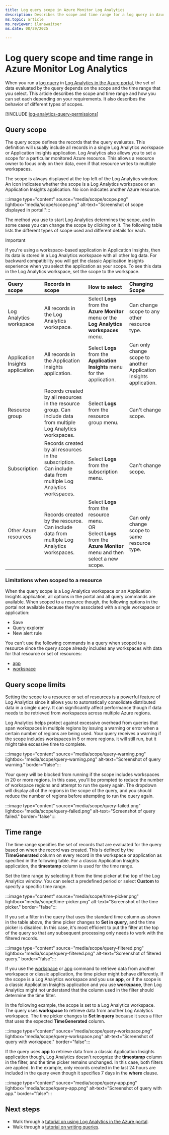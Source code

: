 ```yaml
---
title: Log query scope in Azure Monitor Log Analytics
description: Describes the scope and time range for a log query in Azure Monitor Log Analytics.
ms.topic: article
ms.reviewer: ilanawaitser
ms.date: 08/29/2025

---
```


# Log query scope and time range in Azure Monitor Log Analytics
When you run a [log query](../logs/log-query-overview.md) in [Log Analytics in the Azure portal](../logs/log-analytics-tutorial.md), the set of data evaluated by the query depends on the scope and the time range that you select. This article describes the scope and time range and how you can set each depending on your requirements. It also describes the behavior of different types of scopes.

[!INCLUDE [log-analytics-query-permissions](includes/log-analytics-query-permissions.md)]

## Query scope
The query scope defines the records that the query evaluates. This definition will usually include all records in a single Log Analytics workspace or Application Insights application. Log Analytics also allows you to set a scope for a particular monitored Azure resource. This allows a resource owner to focus only on their data, even if that resource writes to multiple workspaces.

The scope is always displayed at the top left of the Log Analytics window. An icon indicates whether the scope is a Log Analytics workspace or an Application Insights application. No icon indicates another Azure resource.

:::image type="content" source="media/scope/scope.png" lightbox="media/scope/scope.png" alt-text="Screenshot of scope displayed in portal.":::

The method you use to start Log Analytics determines the scope, and in some cases you can change the scope by clicking on it. The following table lists the different types of scope used and different details for each.

> [!IMPORTANT]
> If you're using a workspace-based application in Application Insights, then its data is stored in a Log Analytics workspace with all other log data. For backward compatibility you will get the classic Application Insights experience when you select the application as your scope. To see this data in the Log Analytics workspace, set the scope to the workspace.

| Query scope | Records in scope | How to select | Changing Scope |
|:---|:---|:---|:---|
| Log Analytics workspace | All records in the Log Analytics workspace. | Select **Logs** from the **Azure Monitor** menu or the **Log Analytics workspaces** menu.  | Can change scope to any other resource type. |
| Application Insights application | All records in the Application Insights application. | Select **Logs** from the **Application Insights** menu for the application. | Can only change scope to another Application Insights application. |
| Resource group | Records created by all resources in the resource group. Can include data from multiple Log Analytics workspaces. | Select **Logs** from the resource group menu. | Can't change scope.|
| Subscription | Records created by all resources in the subscription. Can include data from multiple Log Analytics workspaces. | Select **Logs** from the subscription menu.   | Can't change scope. |
| Other Azure resources | Records created by the resource. Can include data from multiple Log Analytics workspaces.  | Select **Logs** from the resource menu.<br>OR<br>Select **Logs** from the **Azure Monitor** menu and then select a new scope. | Can only change scope to same resource type. |

### Limitations when scoped to a resource

When the query scope is a Log Analytics workspace or an Application Insights application, all options in the portal and all query commands are available. When scoped to a resource though, the following options in the portal not available because they're associated with a single workspace or application:

- Save
- Query explorer
- New alert rule

You can't use the following commands in a query when scoped to a resource since the query scope already includes any workspaces with data for that resource or set of resources:

- [app](../logs/app-expression.md)
- [workspace](../logs/workspace-expression.md)
 

## Query scope limits
Setting the scope to a resource or set of resources is a powerful feature of Log Analytics since it allows you to automatically consolidate distributed data in a single query. It can significantly affect performance though if data needs to be retrieved from workspaces across multiple Azure regions.

Log Analytics helps protect against excessive overhead from queries that span workspaces in multiple regions by issuing a warning or error when a certain number of regions are being used. 
Your query receives a warning if the scope includes workspaces in 5 or more regions. it will still run, but it might take excessive time to complete.
<!-- convertborder later -->
:::image type="content" source="media/scope/query-warning.png" lightbox="media/scope/query-warning.png" alt-text="Screenshot of query warning." border="false":::

Your query will be blocked from running if the scope includes workspaces in 20 or more regions. In this case, you'll be prompted to reduce the number of workspace regions and attempt to run the query again. The dropdown will display all of the regions in the scope of the query, and you should reduce the number of regions before attempting to run the query again.
<!-- convertborder later -->
:::image type="content" source="media/scope/query-failed.png" lightbox="media/scope/query-failed.png" alt-text="Screenshot of query failed." border="false":::


## Time range
The time range specifies the set of records that are evaluated for the query based on when the record was created. This is defined by the **TimeGenerated** column on every record in the workspace or application as specified in the following table. For a classic Application Insights application, the **timestamp** column is used for the time range.


Set the time range by selecting it from the time picker at the top of the Log Analytics window.  You can select a predefined period or select **Custom** to specify a specific time range.
<!-- convertborder later -->
:::image type="content" source="media/scope/time-picker.png" lightbox="media/scope/time-picker.png" alt-text="Screenshot of the time picker." border="false":::

If you set a filter in the query that uses the standard time column as shown in the table above, the time picker changes to **Set in query**, and the time picker is disabled. In this case, it's most efficient to put the filter at the top of the query so that any subsequent processing only needs to work with the filtered records.
<!-- convertborder later -->
:::image type="content" source="media/scope/query-filtered.png" lightbox="media/scope/query-filtered.png" alt-text="Screenshot of filtered query." border="false":::

If you use the [workspace](../logs/workspace-expression.md) or [app](../logs/app-expression.md) command to retrieve data from another workspace or classic application, the time picker might behave differently. If the scope is a Log Analytics workspace and you use **app**, or if the scope is a classic Application Insights application and you use **workspace**, then Log Analytics might not understand that the column used in the filter should determine the time filter.

In the following example, the scope is set to a Log Analytics workspace.  The query uses **workspace** to retrieve data from another Log Analytics workspace. The time picker changes to **Set in query** because it sees a filter that uses the expected **TimeGenerated** column.
<!-- convertborder later -->
:::image type="content" source="media/scope/query-workspace.png" lightbox="media/scope/query-workspace.png" alt-text="Screenshot of query with workspace." border="false":::

If the query uses **app** to retrieve data from a classic Application Insights application though, Log Analytics doesn't recognize the **timestamp** column in the filter, and the time picker remains unchanged. In this case, both filters are applied. In the example, only records created in the last 24 hours are included in the query even though it specifies 7 days in the **where** clause.
<!-- convertborder later -->
:::image type="content" source="media/scope/query-app.png" lightbox="media/scope/query-app.png" alt-text="Screenshot of query with app." border="false":::

## Next steps

- Walk through a [tutorial on using Log Analytics in the Azure portal](../logs/log-analytics-tutorial.md).
- Walk through a [tutorial on writing queries](../logs/get-started-queries.md).
